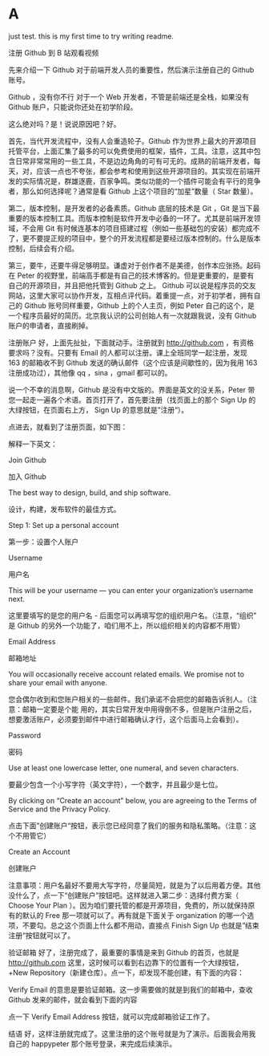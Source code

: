 # A
just test.
this is my first time to  try writing readme.

注册 Github
到 B 站观看视频

先来介绍一下 Github 对于前端开发人员的重要性，然后演示注册自己的 Github 账号。

Github ，没有你不行
对于一个 Web 开发者，不管是前端还是全栈，如果没有 Github 账户，只能说你还处在初学阶段。

这么绝对吗？是！说说原因吧？好。



首先，当代开发流程中，没有人会重造轮子。Github 作为世界上最大的开源项目托管平台，上面汇集了最多的可以免费使用的框架，插件，工具。注意，这其中包含日常非常常用的一些工具，不是边边角角的可有可无的。成熟的前端开发者，每天，对，应该一点也不夸张，都会参考和使用到这些开源项目的。其实现在前端开发的实际情况是，群雄逐鹿，百家争鸣。类似功能的一个插件可能会有平行的竞争者，那么如何选择呢？通常是看 Github 上这个项目的“加星”数量（ Star 数量）。



第二，版本控制，是开发者的必备素质。Github 底层的技术是 Git ，Git 是当下最重要的版本控制工具。而版本控制是软件开发中必备的一环了。尤其是前端开发领域，不会用 Git 有时候连基本的项目搭建过程（例如一些基础包的安装）都完成不了，更不要提正规的项目中，整个的开发流程都是要经过版本控制的。什么是版本控制，后续会有介绍。



第三，要牛，还要牛得足够明显。谦虚对于创作者不是美德，创作本应张扬。起码在 Peter 的视野里，前端高手都是有自己的技术博客的。但是更重要的，是要有自己的开源项目，并且把他托管到 Github 之上。 Github 可以说是程序员的交友网站，这里大家可以协作开发，互相点评代码。着重提一点，对于初学者，拥有自己的 Github 账号同样重要，Github 上的个人主页，例如 Peter 自己的这个，是一个程序员最好的简历。北京我认识的公司创始人有一次就跟我说，没有 Github 账户的申请者，直接刷掉。



注册账户
好，上面先扯扯，下面就动手。注册就到 http://github.com ，有资格要求吗？没有。只要有 Email 的人都可以注册。课上全班同学一起注册，发现 163 的邮箱收不到 Github 发送的确认邮件（这个应该是间歇性的，因为我用 163 注册成功过），其他像 qq ，sina ，gmail 都可以的。

说一个不幸的消息啊，Github 是没有中文版的。界面是英文的没关系，Peter 带您一起走一遍各个术语。首页打开了，首先要注册（找页面上的那个 Sign Up 的大绿按钮，在页面右上方， Sign Up 的意思就是”注册“）。

点进去，就看到了注册页面，如下图：



解释一下英文：

Join Github

加入 Github

The best way to design, build, and ship software.

设计，构建，发布软件的最佳方式。

Step 1: Set up a personal account

第一步：设置个人账户

Username

用户名

This will be your username — you can enter your organization’s username next.

这里要填写的是您的用户名 - 后面您可以再填写您的组织用户名。（注意，“组织” 是 Github 的另外一个功能了，咱们用不上，所以组织相关的内容都不用管）

Email Address

邮箱地址

You will occasionally receive account related emails. We promise not to share your email with anyone.

您会偶尔收到和您账户相关的一些邮件。我们承诺不会把您的邮箱告诉别人。（注意：邮箱一定要是个能 用的，其实日常开发中用得倒不多，但是账户注册之后，想要激活账户，必须要到邮件中进行邮箱确认才行，这个后面马上会看到）。

Password

密码

Use at least one lowercase letter, one numeral, and seven characters.

要最少包含一个小写字符（英文字符），一个数字，并且最少是七位。

By clicking on “Create an account” below, you are agreeing to the Terms of Service and the Privacy Policy.

点击下面”创建账户“按钮，表示您已经同意了我们的服务和隐私策略。（注意：这个不用管它）

Create an Account

创建账户

注意事项：用户名最好不要用大写字符，尽量简短，就是为了以后用着方便。其他没什么了，点一下“创建账户”按钮吧。这样就进入第二步：选择付费方案（ Choose Your Plan ）。因为咱们要托管的都是开源项目，免费的，所以就保持原有的默认的 Free 那一项就可以了。再有就是下面关于 organization 的哪一个选项，不要勾。总之这个页面上什么都不用动，直接点 Finish Sign Up 也就是”结束注册“按钮就可以了。



验证邮箱
好了，注册完成了，最重要的事情是来到 Github 的首页，也就是 http://github.com 这里，这时候可以看到右边靠下的位置有一个大绿按钮，+New Repository（新建仓库）。点一下，却发现不能创建，有下面的内容：



Verify Email 的意思是要验证邮箱。这一步需要做的就是到我们的邮箱中，查收 Github 发来的邮件，就会看到下面的内容



点一下 Verify Email Address 按钮，就可以完成邮箱验证工作了。

结语
好，这样注册就完成了。这里注册的这个账号就是为了演示。后面我会用我自己的 happypeter 那个账号登录，来完成后续演示。
